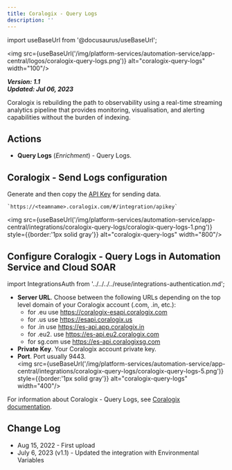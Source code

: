 ```yaml
---
title: Coralogix - Query Logs
description: ''
---
```

import useBaseUrl from '@docusaurus/useBaseUrl';

<img src={useBaseUrl('/img/platform-services/automation-service/app-central/logos/coralogix-query-logs.png')} alt="coralogix-query-logs" width="100"/>

***Version: 1.1  
Updated: Jul 06, 2023***

Coralogix is rebuilding the path to observability using a real-time streaming analytics pipeline that provides monitoring, visualisation, and alerting capabilities without the burden of indexing.

## Actions

* **Query Logs** (*Enrichment*) - Query Logs.

## Coralogix - Send Logs configuration

Generate and then copy the [API Key](https://coralogix.com/docs/user-guides/account-management/api-keys/api-keys/) for sending data.

    `https://<teamname>.coralogix.com/#/integration/apikey` 

<img src={useBaseUrl('/img/platform-services/automation-service/app-central/integrations/coralogix-query-logs/coralogix-query-logs-1.png')} style={{border:'1px solid gray'}} alt="coralogix-query-logs" width="800"/>

## Configure Coralogix - Query Logs in Automation Service and Cloud SOAR

import IntegrationsAuth from '../../../../reuse/integrations-authentication.md';

<IntegrationsAuth/>

   * **Server URL**. Choose between the following URLs depending on the top level domain of your Coralogix account (.com, .in, etc.):
	   + for .eu use https://coralogix-esapi.coralogix.com
	   + for .us use https://esapi.coralogix.us
	   + for .in use https://es-api.app.coralogix.in
	   + for .eu2. use https://es-api.eu2.coralogix.com
	   + for sg.com use https://es-api.coralogixsg.com
   * **Private Key**. Your Coralogix account private key.
   * **Port**. Port usually 9443. <br/><img src={useBaseUrl('/img/platform-services/automation-service/app-central/integrations/coralogix-query-logs/coralogix-query-logs-5.png')} style={{border:'1px solid gray'}} alt="coralogix-query-logs" width="400"/>

For information about Coralogix - Query Logs, see [Coralogix documentation](https://coralogix.com/docs/).

## Change Log

* Aug 15, 2022 - First upload
* July 6, 2023 (v1.1) - Updated the integration with Environmental Variables

